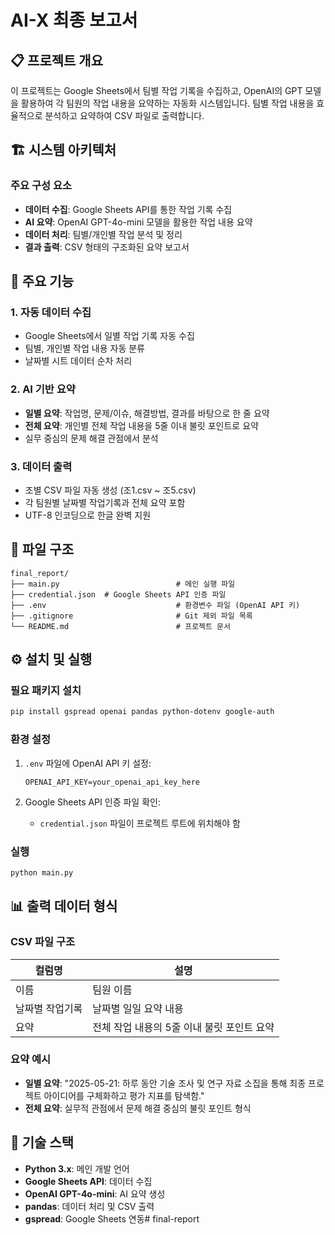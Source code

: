 # AI-X 최종 보고서

## 📋 프로젝트 개요

이 프로젝트는 Google Sheets에서 팀별 작업 기록을 수집하고, OpenAI의 GPT 모델을 활용하여 각 팀원의 작업 내용을 요약하는 자동화 시스템입니다. 팀별 작업 내용을 효율적으로 분석하고 요약하여 CSV 파일로 출력합니다.

## 🏗️ 시스템 아키텍처

### 주요 구성 요소
- **데이터 수집**: Google Sheets API를 통한 작업 기록 수집
- **AI 요약**: OpenAI GPT-4o-mini 모델을 활용한 작업 내용 요약
- **데이터 처리**: 팀별/개인별 작업 분석 및 정리
- **결과 출력**: CSV 형태의 구조화된 요약 보고서

## 🚀 주요 기능

### 1. 자동 데이터 수집
- Google Sheets에서 일별 작업 기록 자동 수집
- 팀별, 개인별 작업 내용 자동 분류
- 날짜별 시트 데이터 순차 처리

### 2. AI 기반 요약
- **일별 요약**: 작업명, 문제/이슈, 해결방법, 결과를 바탕으로 한 줄 요약
- **전체 요약**: 개인별 전체 작업 내용을 5줄 이내 불릿 포인트로 요약
- 실무 중심의 문제 해결 관점에서 분석

### 3. 데이터 출력
- 조별 CSV 파일 자동 생성 (조1.csv ~ 조5.csv)
- 각 팀원별 날짜별 작업기록과 전체 요약 포함
- UTF-8 인코딩으로 한글 완벽 지원

## 📁 파일 구조

```
final_report/
├── main.py                          # 메인 실행 파일
├── credential.json  # Google Sheets API 인증 파일
├── .env                             # 환경변수 파일 (OpenAI API 키)
├── .gitignore                       # Git 제외 파일 목록
└── README.md                        # 프로젝트 문서
```

## ⚙️ 설치 및 실행

### 필요 패키지 설치
```bash
pip install gspread openai pandas python-dotenv google-auth
```

### 환경 설정
1. `.env` 파일에 OpenAI API 키 설정:
   ```
   OPENAI_API_KEY=your_openai_api_key_here
   ```

2. Google Sheets API 인증 파일 확인:
   - `credential.json` 파일이 프로젝트 루트에 위치해야 함

### 실행
```bash
python main.py
```

## 📊 출력 데이터 형식

### CSV 파일 구조
| 컬럼명 | 설명 |
|--------|------|
| 이름 | 팀원 이름 |
| 날짜별 작업기록 | 날짜별 일일 요약 내용 |
| 요약 | 전체 작업 내용의 5줄 이내 불릿 포인트 요약 |

### 요약 예시
- **일별 요약**: "2025-05-21: 하루 동안 기술 조사 및 연구 자료 소집을 통해 최종 프로젝트 아이디어를 구체화하고 평가 지표를 탐색함."
- **전체 요약**: 실무적 관점에서 문제 해결 중심의 불릿 포인트 형식

## 🔧 기술 스택

- **Python 3.x**: 메인 개발 언어
- **Google Sheets API**: 데이터 수집
- **OpenAI GPT-4o-mini**: AI 요약 생성
- **pandas**: 데이터 처리 및 CSV 출력
- **gspread**: Google Sheets 연동#   f i n a l - r e p o r t  
 